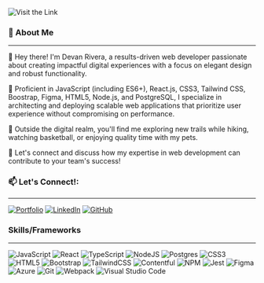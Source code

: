 
![Visit the Link](https://i.imgur.com/fs1ke62.png)

### :speech_balloon: About Me  
---
👋 Hey there! I'm Devan Rivera, a results-driven web developer passionate about creating impactful digital experiences with a focus on elegant design and robust functionality.

💼 Proficient in JavaScript (including ES6+), React.js, CSS3, Tailwind CSS, Boostrap, Figma, HTML5, Node.js, and PostgreSQL, I specialize in architecting and deploying scalable web applications that prioritize user experience without compromising on performance.

🚀 Outside the digital realm, you'll find me exploring new trails while hiking, watching basketball, or enjoying quality time with my pets.

🌟 Let's connect and discuss how my expertise in web development can contribute to your team's success!

### 📫 Let's Connect!: 
---
[![Portfolio](https://img.shields.io/badge/Portfolio-%23000000.svg?style=for-the-badge&logo=firefox&logoColor=#FF7139)](https://devanrivera.netlify.app/)
[![LinkedIn](https://img.shields.io/badge/linkedin-%230077B5.svg?style=for-the-badge&logo=linkedin&logoColor=white)](https://www.linkedin.com/in/devanrivera/)
[![GitHub](https://img.shields.io/badge/github-%23121011.svg?style=for-the-badge&logo=github&logoColor=white)](https://github.com/devanrivera98)

### Skills/Frameworks
---
![JavaScript](https://img.shields.io/badge/javascript-%23323330.svg?style=for-the-badge&logo=javascript&logoColor=%23F7DF1E)
![React](https://img.shields.io/badge/react-%2320232a.svg?style=for-the-badge&logo=react&logoColor=%2361DAFB)
![TypeScript](https://img.shields.io/badge/typescript-%23007ACC.svg?style=for-the-badge&logo=typescript&logoColor=white)
![NodeJS](https://img.shields.io/badge/node.js-6DA55F?style=for-the-badge&logo=node.js&logoColor=white)
![Postgres](https://img.shields.io/badge/postgres-%23316192.svg?style=for-the-badge&logo=postgresql&logoColor=white)
![CSS3](https://img.shields.io/badge/css3-%231572B6.svg?style=for-the-badge&logo=css3&logoColor=white)
![HTML5](https://img.shields.io/badge/html5-%23E34F26.svg?style=for-the-badge&logo=html5&logoColor=white)
![Bootstrap](https://img.shields.io/badge/bootstrap-%23563D7C.svg?style=for-the-badge&logo=bootstrap&logoColor=white)
![TailwindCSS](https://img.shields.io/badge/tailwindcss-%2338B2AC.svg?style=for-the-badge&logo=tailwind-css&logoColor=white)
![Contentful](https://img.shields.io/badge/contentful-2478CC?style=for-the-badge&logo=contentful&logoColor=white)
![NPM](https://img.shields.io/badge/NPM-%23CB3837.svg?style=for-the-badge&logo=npm&logoColor=white)
![Jest](https://img.shields.io/badge/-jest-%23C21325?style=for-the-badge&logo=jest&logoColor=white)
![Figma](https://img.shields.io/badge/figma-%23F24E1E.svg?style=for-the-badge&logo=figma&logoColor=white)
![Azure](https://img.shields.io/badge/azure-%230072C6.svg?style=for-the-badge&logo=microsoftazure&logoColor=white)
![Git](https://img.shields.io/badge/git-%23F05033.svg?style=for-the-badge&logo=git&logoColor=white)
![Webpack](https://img.shields.io/badge/webpack-%238DD6F9.svg?style=for-the-badge&logo=webpack&logoColor=black)
![Visual Studio Code](https://img.shields.io/badge/Visual%20Studio%20Code-0078d7.svg?style=for-the-badge&logo=visual-studio-code&logoColor=white)

<!-- ![Anurag's GitHub stats](https://github-readme-stats.vercel.app/api?username=devanrivera98&theme=tokyonight&hide=stars,contribs) -->

<!--
**devanrivera98/devanrivera98** is a ✨ _special_ ✨ repository because its `README.md` (this file) appears on your GitHub profile.

Here are some ideas to get you started:

- 🔭 I’m currently working on ...
- 🌱 I’m currently learning ...
- 👯 I’m looking to collaborate on ...
- 🤔 I’m looking for help with ...
- 💬 Ask me about ...
- 📫 How to reach me: ...
- 😄 Pronouns: ...
- ⚡ Fun fact: ...
-->
